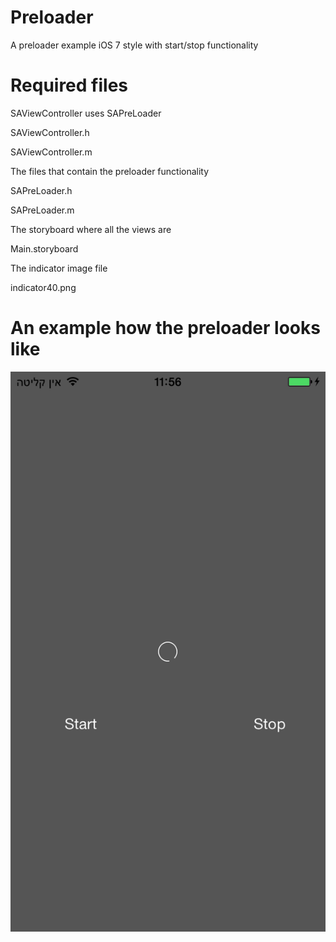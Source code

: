 Preloader
=========

A preloader example iOS 7 style with start/stop functionality

Required files
==============

SAViewController uses SAPreLoader 

SAViewController.h

SAViewController.m

The files that contain the preloader functionality

SAPreLoader.h

SAPreLoader.m


The storyboard where all the views are

Main.storyboard

The indicator image file

indicator40.png

An example how the preloader looks like
=======================================
![screenshot 1](https://github.com/shai-amar/Preloader/blob/master/screenshot1.png?raw=true)

